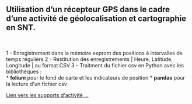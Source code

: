 ## Utilisation d’un récepteur GPS dans le cadre d’une activité de géolocalisation et cartographie en SNT.
</br>

1 - Enregistrement dans la mémoire eeprom des positions à intervalles de temps réguliers
2 - Restitution des enregistrements  | Heure, Latitude, Longitude | au format CSV
3 - Traitment du fichier csv en Python avec les bibliothèques :</br>
    * <b>folium</b>  pour le fond de carte et les indicateurs de position
    * <b>pandas</b>  pour la lecture d'un fichier csv
    
<a href="https://j-chouteau.org/archives/162">Lien vers les supports d'activité ...</a>
